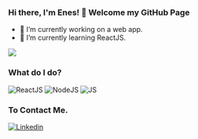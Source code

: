 ### Hi there, I'm Enes! 👋 Welcome my GitHub Page

- 🔭 I’m currently working on a web app. 
- 🌱 I’m currently learning ReactJS.
<img src="https://github-readme-stats.vercel.app/api?username=mnsozcelik&&show_icons=true&title_color=40E0D0&icon_color=40E0D0&text_color=ffffff&bg_color=054041">

### What do I do?
<img alt="ReactJS" src="https://img.shields.io/badge/ReactJS-61DAFB?logo=react&logoColor=black&style=for-the-badge" /> <img alt="NodeJS" src="https://img.shields.io/badge/NodeJS-25D366?logo=node.js&logoColor=white&style=for-the-badge" /> <img alt="JS" src="https://img.shields.io/badge/JavaScript-F7DF1E?logo=javascript&logoColor=black&style=for-the-badge" /> 

### To Contact Me.
<a href="https://www.linkedin.com/in/mnsozcelik/">
  <img
    alt="Linkedin"
    src="https://img.shields.io/badge/linkedin-0077B5?logo=linkedin&logoColor=white&style=for-the-badge"
  />
</a>


<!--
**mnsozcelik/mnsozcelik** is a ✨ _special_ ✨ repository because its `README.md` (this file) appears on your GitHub profile.
<!-- 
- 👯 I’m looking to collaborate on ...
- 🤔 I’m looking for help with ...
- 💬 Ask me about ...
- 📫 How to reach me: ...
- 😄 Pronouns: ...
- ⚡ Fun fact: ...
--> 
